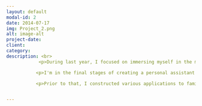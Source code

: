 ```yaml
---
layout: default
modal-id: 2
date: 2014-07-17
img: Project_2.png
alt: image-alt
project-date: 
client: 
category: 
description: <br>
            <p>During last year, I focused on immersing myself in the most recent trends and algorithms within AI. My primary concentration was on exploring and developing various business use cases associated with Large Language Models (LLMs).</p>

           <p>I'm in the final stages of creating a personal assistant tailored to enhance my productivity as a data scientist. The initial demonstration will be ready in the upcoming days.</p>

           <p>Prior to that, I constructed various applications to familiarize myself with diverse language models (LLMs) and technologies, laying the foundation for the development of my personal assistant.</p>


---
```

